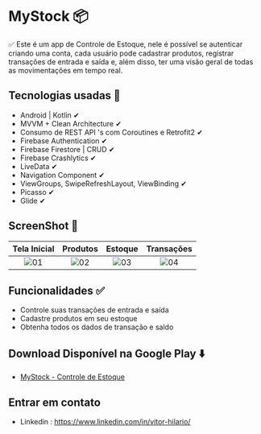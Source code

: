 # MyStock 📦

✅ Este é um app de Controle de Estoque, nele é possível se autenticar criando uma conta, cada usuário pode cadastrar produtos, registrar transações de entrada e saída e, além disso, ter uma visão geral de todas as movimentações em tempo real. 

## Tecnologias usadas 🚀

- Android | Kotlin ✔︎
- MVVM + Clean Architecture ✔︎
- Consumo de REST API 's com Coroutines e Retrofit2 ✔︎
- Firebase Authentication ✔︎
- Firebase Firestore | CRUD ✔︎
- Firebase Crashlytics ✔︎
- LiveData ✔︎
- Navigation Component ✔︎
- ViewGroups, SwipeRefreshLayout, ViewBinding ✔︎
- Picasso ✔︎
- Glide ✔︎

## ScreenShot 📸

| Tela Inicial | Produtos | Estoque | Transações |
| :--------------------: | :--------------------: | :--------------------: | :--------------------: |
| ![01](https://github.com/ovitorhilario/MyStockApp/assets/81326138/7b73bce1-fdd7-4ba6-86ad-6702399a613d) | ![02](https://github.com/ovitorhilario/MyStockApp/assets/81326138/0e64456b-544b-4591-a0d5-de6946680945) | ![03](https://github.com/ovitorhilario/MyStockApp/assets/81326138/23d65388-d322-43c5-923b-8ac46dadd0eb) | ![04](https://github.com/ovitorhilario/MyStockApp/assets/81326138/52ff0dad-a420-49b5-9001-925b98aa3863) |

## Funcionalidades ✅
- Controle suas transações de entrada e saída
- Cadastre produtos em seu estoque
- Obtenha todos os dados de transação e saldo

## Download Disponível na Google Play ⬇️
- [MyStock - Controle de Estoque](https://play.google.com/store/apps/details?id=com.vitorhilarioapps.mystock)

## Entrar em contato 
- Linkedin : https://www.linkedin.com/in/vitor-hilario/
